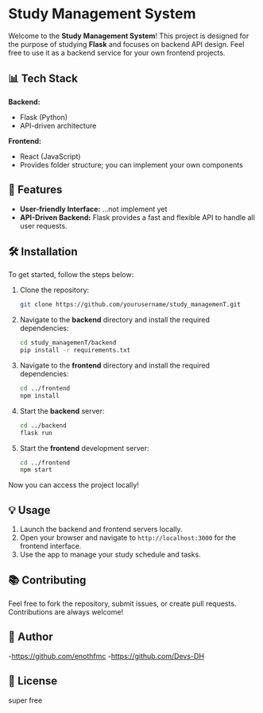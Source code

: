 # Study Management System

Welcome to the **Study Management System**! This project is designed for the purpose of studying **Flask** and focuses on backend API design. Feel free to use it as a backend service for your own frontend projects.

## 📊 Tech Stack

**Backend:**  
- Flask (Python)  
- API-driven architecture  

**Frontend:**  
- React (JavaScript)  
- Provides folder structure; you can implement your own components  

## 🚀 Features
- **User-friendly Interface:** ...not implement yet
- **API-Driven Backend:** Flask provides a fast and flexible API to handle all user requests.  

## 🛠️ Installation

To get started, follow the steps below:

1. Clone the repository:

    ```bash
    git clone https://github.com/yourusername/study_managemenT.git
    ```

2. Navigate to the **backend** directory and install the required dependencies:

    ```bash
    cd study_managemenT/backend
    pip install -r requirements.txt
    ```

3. Navigate to the **frontend** directory and install the required dependencies:

    ```bash
    cd ../frontend
    npm install
    ```

4. Start the **backend** server:

    ```bash
    cd ../backend
    flask run
    ```

5. Start the **frontend** development server:

    ```bash
    cd ../frontend
    npm start
    ```

Now you can access the project locally!

## 💡 Usage

1. Launch the backend and frontend servers locally.
2. Open your browser and navigate to `http://localhost:3000` for the frontend interface.
3. Use the app to manage your study schedule and tasks.

## 📚 Contributing

Feel free to fork the repository, submit issues, or create pull requests. Contributions are always welcome!

## 👥 Author
-https://github.com/enothfmc
-https://github.com/Devs-DH

## 📜 License 
super free
